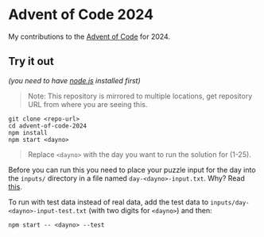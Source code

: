 # Advent of Code 2024

My contributions to the [Advent of Code](https://adventofcode.com/2024) for 2024.

## Try it out

_(you need to have [node.js](https://nodejs.org/) installed first)_

> Note: This repository is mirrored to multiple locations, get repository URL from where you are seeing this.

```shell
git clone <repo-url>
cd advent-of-code-2024
npm install
npm start <dayno>
```

> Replace `<dayno>` with the day you want to run the solution for (1-25).

Before you can run this you need to place your puzzle input for the day into the `inputs/` directory in a file named `day-<dayno>-input.txt`. Why? Read [this](https://www.reddit.com/r/adventofcode/wiki/faqs/copyright/inputs/).

To run with test data instead of real data, add the test data to `inputs/day-<dayno>-input-test.txt` (with two digits for `<dayno>`) and then:

```shell
npm start -- <dayno> --test
```
